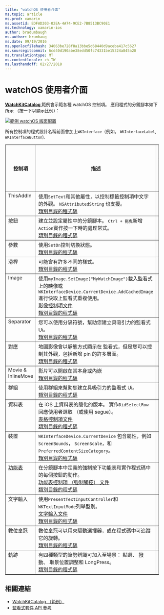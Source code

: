 ```yaml
---
title: "watchOS 使用者介面"
ms.topic: article
ms.prod: xamarin
ms.assetid: EDFAD203-02EA-4A74-9CE2-7B8513BC90E1
ms.technology: xamarin-ios
author: bradumbaugh
ms.author: brumbaug
ms.date: 09/19/2016
ms.openlocfilehash: 34063be728f8a13bbe5d68440d9aceba417c5627
ms.sourcegitcommit: 6cd40d190abe38edd50fc74331be15324a845a28
ms.translationtype: MT
ms.contentlocale: zh-TW
ms.lasthandoff: 02/27/2018
---
```

# <a name="watchos-user-interface"></a>watchOS 使用者介面

[ **WatchKitCatalog** ](https://github.com/xamarin/monotouch-samples/tree/master/watchOS/WatchKitCatalog)範例會示範各種 watchOS 控制項。 應用程式的分鏡腳本如下所示 （按一下以顯示比例）：

[ ![](images/storyboard-sml.png "範例 watchOS 版面配置")](images/storyboard.png)

所有控制項的程式設計名稱前面會加上`WKInterface`（例如。 `WKInterfaceLabel`, `WKInterfaceButton`).


<table align="center" border="1" cellpadding="1" cellspacing="1">
  <thead>
      <th>
        <strong>控制項</strong>
      </th>
      <th>
        <strong>描述</strong>
      </th>
      <th>
        <strong>螢幕擷取畫面</strong>
      </th>
    </thead>
    <tbody>
    <tr>
      <td valign="top">
ThisAddIn </td>
      <td valign="top">
使用<code>SetText</code>和其他屬性，以控制標籤控制項中文字的外觀。 <code>NSAttributedString</code> 也支援。
        <br />
        <a href="https://github.com/xamarin/ios-samples/blob/master/watchOS/WatchKitCatalog/WatchKit3Extension/LabelDetailController.cs">類別目錄的程式碼</a>
      </td>
      <td>
        <img src="Images/label.png" class="tableimg">
      </td>
    </tr>
    <tr>
      <td valign="top">
按鈕 </td>
      <td valign="top">
建立並設定屬性中的分鏡腳本。 <kbd>Ctrl + 拖曳</kbd>新增<code>Action</code>實作按一下時的處理常式。
        <br />
        <a href="https://github.com/xamarin/ios-samples/blob/master/watchOS/WatchKitCatalog/WatchKit3Extension/ButtonDetailController.cs">類別目錄的程式碼</a>
      </td>
      <td>
        <img src="Images/button.png" class="tableimg">
      </td>
    </tr>
    <tr>
      <td valign="top">
參數 </td>
      <td valign="top">
使用<code>SetOn</code>控制切換狀態。
        <br />
        <a href="https://github.com/xamarin/ios-samples/blob/master/watchOS/WatchKitCatalog/WatchKit3Extension/SwitchDetailController.cs">類別目錄的程式碼</a>
      </td>
      <td>
        <img src="Images/switch.png" class="tableimg">
      </td>
    </tr>
    <tr>
      <td valign="top">
滑桿 </td>
      <td valign="top">
可能會有許多不同的樣式。
        <br />
        <a href="https://github.com/xamarin/ios-samples/blob/master/watchOS/WatchKitCatalog/WatchKit3Extension/SliderDetailController.cs">類別目錄的程式碼</a>
      </td>
      <td>
        <img src="Images/slider.png" class="tableimg">
      </td>
    </tr>
    <tr>
      <td valign="top">
Image </td>
      <td valign="top">
使用<code>myImage.SetImage("MyWatchImage")</code>載入監看式 上的映像或<code>WKInterfaceDevice.CurrentDevice.AddCachedImage</code>進行快取上監看式重複使用。
        <br />
        <a href="~/ios/watchos/user-interface/image.md">影像控制項文件</a>
        <br />
        <a href="https://github.com/xamarin/ios-samples/blob/master/watchOS/WatchKitCatalog/WatchKit3Extension/ImageDetailController.cs">類別目錄的程式碼</a>
      </td>
      <td>
        <img src="Images/image.png" class="tableimg">
      </td>
    </tr>
    <tr>
      <td valign="top">
Separator </td>
      <td valign="top">
您可以使用分隔符號，幫助您建立具吸引力的監看式 Ui。
        <br />
        <a href="https://github.com/xamarin/ios-samples/blob/master/watchOS/WatchKitCatalog/WatchKit3Extension/SeparatorDetailController.cs">類別目錄的程式碼</a>
      </td>
      <td>
        <img src="Images/separator.png" class="tableimg">
      </td>
    </tr>
    <tr>
      <td valign="top">
對應 </td>
      <td valign="top">
地圖影像會以靜態方式顯示在 監看式，但是您可以控制其外觀，包括新增 pin 的許多層面。
        <br />
        <a href="https://github.com/xamarin/ios-samples/blob/master/watchOS/WatchKitCatalog/WatchKit3Extension/MapDetailController.cs">類別目錄的程式碼</a>
      </td>
      <td>
        <img src="Images/map.png" class="tableimg">
      </td>
    </tr>
    <tr>
      <td valign="top">
Movie & InlineMove </td>
      <td valign="top">
影片可以開啟在其本身或內嵌 <br />
        <a href="https://github.com/xamarin/ios-samples/blob/master/watchOS/WatchKitCatalog/WatchKit3Extension/MovieDetailController.cs">類別目錄的程式碼</a>
      </td>
      <td>
        <img src="Images/movie.png" class="tableimg">
      </td>
    </tr>
    <tr>
      <td valign="top">
群組 </td>
      <td valign="top">
使用群組來幫助您建立具吸引力的監看式 Ui。
        <br />
        <a href="https://github.com/xamarin/ios-samples/blob/master/watchOS/WatchKitCatalog/WatchKit3Extension/GroupDetailController.cs">類別目錄的程式碼</a>
      </td>
      <td>
        <img src="Images/group.png" class="tableimg">
      </td>
    </tr>
    <tr>
      <td valign="top">
資料表 </td>
      <td valign="top">
在 iOS 上資料表的簡化的版本。
實作<code>DidSelectRow</code>回應使用者選取 （或使用 segue）。
        <br />
        <a href="~/ios/watchos/user-interface/table.md">表格控制項文件</a>
        <br />
        <a href="https://github.com/xamarin/ios-samples/blob/master/watchOS/WatchKitCatalog/WatchKit3Extension/TableDetailController.cs">類別目錄的程式碼</a>
      </td>
      <td>
        <img src="Images/table.png" class="tableimg">
      </td>
    </tr>
    <tr>
      <td valign="top">
裝置 </td>
      <td valign="top">
        <code>WKInterfaceDevice.CurrentDevice</code> 包含屬性，例如<code>ScreenBounds</code>， <code>ScreenScale</code>，和<code>PreferredContentSizeCategory</code>。
        <br />
        <a href="https://github.com/xamarin/ios-samples/blob/master/watchOS/WatchKitCatalog/WatchKit3Extension/DeviceDetailController.cs">類別目錄的程式碼</a>
      </td>
      <td>
        <img src="Images/device.png" class="tableimg">
      </td>
    </tr>
    <tr>
      <td valign="top">
        <a href="~/ios/watchos/user-interface/menu.md">功能表</a>
      </td>
      <td valign="top">
在分鏡腳本中定義的強制按下功能表和實作程式碼中的每個按鈕的動作。
        <br />
        <a href="~/ios/watchos/user-interface/menu.md">功能表控制項 （強制觸控） 文件</a>
        <br />
        <a href="https://github.com/xamarin/ios-samples/blob/master/watchOS/WatchKitCatalog/WatchKit3Extension/ControllerDetailController.cs">類別目錄的程式碼</a>
      </td>
      <td>
        <img src="Images/controller.png" class="tableimg">
      </td>
    </tr>
    <tr>
      <td valign="top">
文字輸入 </td>
      <td valign="top">
使用<code>PresentTextInputController</code>和<code>WKTextInputMode</code>列舉型別。
        <br />
        <a href="~/ios/watchos/user-interface/text-input.md">文字輸入文件</a>
        <br />
        <a href="https://github.com/xamarin/ios-samples/blob/master/watchOS/WatchKitCatalog/WatchKit3Extension/TextInputDetailController.cs">類別目錄的程式碼</a>
      </td>
      <td>
        <img src="Images/textinput.png" class="tableimg">
      </td>
    </tr>
    <tr>
      <td valign="top">
數位皇冠 </td>
      <td valign="top">
數位皇冠可以用來驅動選擇器，或在程式碼中可追蹤它的旋轉。
        <br />
        <a href="https://github.com/xamarin/ios-samples/blob/master/watchOS/WatchKitCatalog/WatchKit3Extension/CrownDetailController.cs">類別目錄的程式碼</a>
      </td>
      <td>
        <img src="Images/digital-crown.png" class="tableimg">
      </td>
    </tr>
    <tr>
      <td valign="top">
軌跡 </td>
      <td valign="top">
有四種類型的筆勢辨識可加入至場景： 點選、 撥動、 取景位置調整和 LongPress。
        <br />
        <a href="https://github.com/xamarin/ios-samples/blob/master/watchOS/WatchKitCatalog/WatchKit3Extension/GestureDetailController.cs">類別目錄的程式碼</a>
      </td>
      <td>
        <img src="Images/gestures.png" class="tableimg">
      </td>
    </tr>
    </tbody>
</table>



## <a name="related-links"></a>相關連結

- [WatchKitCatalog （範例）](https://developer.xamarin.com/samples/monotouch/watchOS/WatchKitCatalog/)
- [監看式套件 API 參考](https://developer.xamarin.com/api/namespace/WatchKit/)
